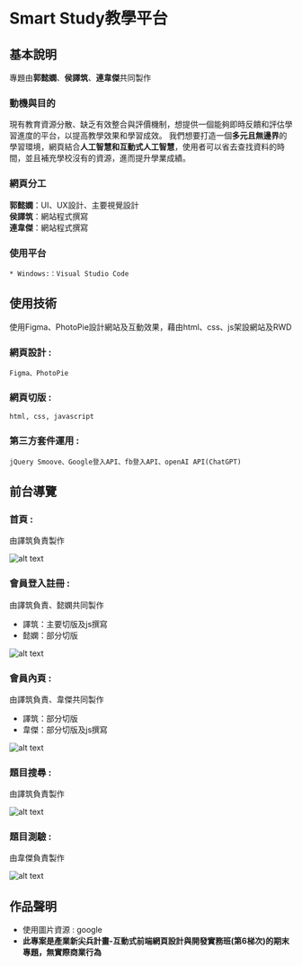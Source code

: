 # Smart Study教學平台

## 基本說明
專題由**郭懿嫻**、**侯譯筑**、**連韋傑**共同製作
### 動機與目的
現有教育資源分散、缺乏有效整合與評價機制，想提供一個能夠即時反饋和評估學習進度的平台，以提高教學效果和學習成效。
我們想要打造一個**多元且無邊界**的學習環境，網頁結合**人工智慧和互動式人工智慧**，使用者可以省去查找資料的時間，並且補充學校沒有的資源，進而提升學業成績。
### 網頁分工
**郭懿嫻**：UI、UX設計、主要視覺設計\
**侯譯筑**：網站程式撰寫\
**連韋傑**：網站程式撰寫


	
	
### 使用平台
	* Windows:：Visual Studio Code
## 使用技術
使用Figma、PhotoPie設計網站及互動效果，藉由html、css、js架設網站及RWD
### 網頁設計 :
	Figma、PhotoPie
### 網頁切版 :
	html, css, javascript
### 第三方套件運用 :
	jQuery Smoove、Google登入API、fb登入API、openAI API(ChatGPT)
## 前台導覽

### 首頁 : 
由譯筑負責製作

![alt text](./imgs/home.png)

### 會員登入註冊 : 
由譯筑負責、懿嫻共同製作
* 譯筑：主要切版及js撰寫
* 懿嫻：部分切版

![alt text](./imgs/login.png)

### 會員內頁 : 
由譯筑負責、韋傑共同製作
* 譯筑：部分切版
* 韋傑：部分切版及js撰寫

![alt text](./imgs/member.png)

### 題目搜尋 : 
由譯筑負責製作

![alt text](./imgs/search.png)

### 題目測驗 : 
由韋傑負責製作

![alt text](./imgs/text.png)

## 作品聲明

* 使用圖片資源 : google
*  **此專案是產業新尖兵計畫-互動式前端網頁設計與開發實務班(第6梯次)的期末專題，無實際商業行為**

